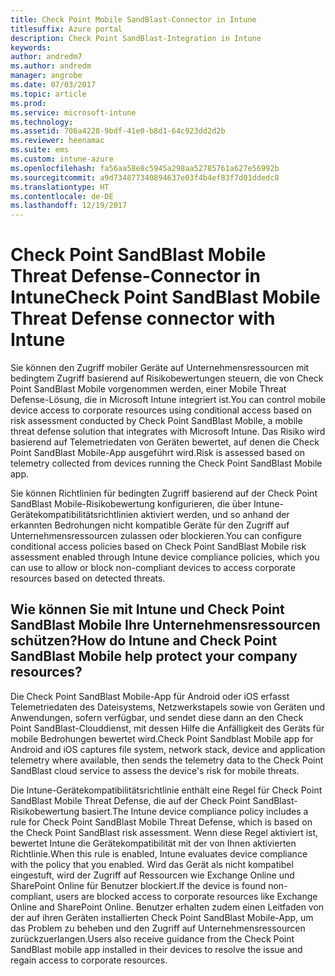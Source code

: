 ```yaml
---
title: Check Point Mobile SandBlast-Connector in Intune
titlesuffix: Azure portal
description: Check Point SandBlast-Integration in Intune
keywords: 
author: andredm7
ms.author: andredm
manager: angrobe
ms.date: 07/03/2017
ms.topic: article
ms.prod: 
ms.service: microsoft-intune
ms.technology: 
ms.assetid: 706a4228-9bdf-41e0-b8d1-64c923dd2d2b
ms.reviewer: heenamac
ms.suite: ems
ms.custom: intune-azure
ms.openlocfilehash: fa56aa58e8c5945a298aa52785761a627e56992b
ms.sourcegitcommit: a9d734877340894637e03f4b4ef83f7d01ddedc8
ms.translationtype: HT
ms.contentlocale: de-DE
ms.lasthandoff: 12/19/2017
---
```

# <a name="check-point-sandblast-mobile-threat-defense-connector-with-intune"></a><span data-ttu-id="7f9cb-103">Check Point SandBlast Mobile Threat Defense-Connector in Intune</span><span class="sxs-lookup"><span data-stu-id="7f9cb-103">Check Point SandBlast Mobile Threat Defense connector with Intune</span></span>

<span data-ttu-id="7f9cb-104">Sie können den Zugriff mobiler Geräte auf Unternehmensressourcen mit bedingtem Zugriff basierend auf Risikobewertungen steuern, die von Check Point SandBlast Mobile vorgenommen werden, einer Mobile Threat Defense-Lösung, die in Microsoft Intune integriert ist.</span><span class="sxs-lookup"><span data-stu-id="7f9cb-104">You can control mobile device access to corporate resources using conditional access based on risk assessment conducted by Check Point SandBlast Mobile, a mobile threat defense solution that integrates with Microsoft Intune.</span></span> <span data-ttu-id="7f9cb-105">Das Risiko wird basierend auf Telemetriedaten von Geräten bewertet, auf denen die Check Point SandBlast Mobile-App ausgeführt wird.</span><span class="sxs-lookup"><span data-stu-id="7f9cb-105">Risk is assessed based on telemetry collected from devices running the Check Point SandBlast Mobile app.</span></span>

<span data-ttu-id="7f9cb-106">Sie können Richtlinien für bedingten Zugriff basierend auf der Check Point SandBlast Mobile-Risikobewertung konfigurieren, die über Intune-Gerätekompatibilitätsrichtlinien aktiviert werden, und so anhand der erkannten Bedrohungen nicht kompatible Geräte für den Zugriff auf Unternehmensressourcen zulassen oder blockieren.</span><span class="sxs-lookup"><span data-stu-id="7f9cb-106">You can configure conditional access policies based on Check Point SandBlast Mobile risk assessment enabled through Intune device compliance policies, which you can use to allow or block non-compliant devices to access corporate resources based on detected threats.</span></span>

## <a name="how-do-intune-and-check-point-sandblast-mobile-help-protect-your-company-resources"></a><span data-ttu-id="7f9cb-107">Wie können Sie mit Intune und Check Point SandBlast Mobile Ihre Unternehmensressourcen schützen?</span><span class="sxs-lookup"><span data-stu-id="7f9cb-107">How do Intune and Check Point SandBlast Mobile help protect your company resources?</span></span>

<span data-ttu-id="7f9cb-108">Die Check Point SandBlast Mobile-App für Android oder iOS erfasst Telemetriedaten des Dateisystems, Netzwerkstapels sowie von Geräten und Anwendungen, sofern verfügbar, und sendet diese dann an den Check Point SandBlast-Clouddienst, mit dessen Hilfe die Anfälligkeit des Geräts für mobile Bedrohungen bewertet wird.</span><span class="sxs-lookup"><span data-stu-id="7f9cb-108">Check Point Sandblast Mobile app for Android and iOS captures file system, network stack, device and application telemetry where available, then sends the telemetry data to the Check Point SandBlast cloud service to assess the device's risk for mobile threats.</span></span>

<span data-ttu-id="7f9cb-109">Die Intune-Gerätekompatibilitätsrichtlinie enthält eine Regel für Check Point SandBlast Mobile Threat Defense, die auf der Check Point SandBlast-Risikobewertung basiert.</span><span class="sxs-lookup"><span data-stu-id="7f9cb-109">The Intune device compliance policy includes a rule for Check Point SandBlast Mobile Threat Defense, which is based on the Check Point SandBlast risk assessment.</span></span> <span data-ttu-id="7f9cb-110">Wenn diese Regel aktiviert ist, bewertet Intune die Gerätekompatibilität mit der von Ihnen aktivierten Richtlinie.</span><span class="sxs-lookup"><span data-stu-id="7f9cb-110">When this rule is enabled, Intune evaluates device compliance with the policy that you enabled.</span></span> <span data-ttu-id="7f9cb-111">Wird das Gerät als nicht kompatibel eingestuft, wird der Zugriff auf Ressourcen wie Exchange Online und SharePoint Online für Benutzer blockiert.</span><span class="sxs-lookup"><span data-stu-id="7f9cb-111">If the device is found non-compliant, users are blocked access to corporate resources like Exchange Online and SharePoint Online.</span></span> <span data-ttu-id="7f9cb-112">Benutzer erhalten zudem einen Leitfaden von der auf ihren Geräten installierten Check Point SandBlast Mobile-App, um das Problem zu beheben und den Zugriff auf Unternehmensressourcen zurückzuerlangen.</span><span class="sxs-lookup"><span data-stu-id="7f9cb-112">Users also receive guidance from the Check Point SandBlast mobile app installed in their devices to resolve the issue and regain access to corporate resources.</span></span>

<!-- ## Sample scenarios

Here are some common scenarios:

### Control access based on threats from malicious apps

When malicious apps such as malware are detected on devices, you can block devices until the threat is resolved:

-   Connecting to corporate e-mail

-   Syncing corporate files with the OneDrive for Work app

-   Accessing company apps

**Block when malicious apps are detected:**

![Check Point MTD block when malicious apps are detected](./media/checkpoint-MTD-2.PNG)

**Access granted on remediation:**

![Check Point MTD access granted](./media/checkpoint-MTD-3.PNG)

### Control access based on threat to network

Detect threats like **Man-in-the-middle** in network, and protect access to Wi-Fi networks based on the device risk.

**Block network access through Wi-Fi:**

![Check Point MTD block network access through Wi-Fi](./media/checkpoint-MTD-4.PNG)

**Access granted on remediation:**

![Check Point MTD Wi-Fi access granted](./media/checkpoint-MTD-5.PNG)

### Control access to SharePoint Online based on threat to network

Detect threats like **Man-in-the-middle** in network, and prevent synchronization of corporate files based on the device risk.

**Block SharePoint Online when network threats are detected:**

![Check Point MTD block SharePoint Online access](./media/checkpoint-MTD-6.PNG)

**Access granted on remediation:**

![Check Point MTD SharePoint Online access granted](./media/checkpoint-MTD-7.PNG)

## Supported platforms

-   **Android 4.1 and later**

-   **iOS 8 and later**

## Pre-requisites

-   Azure Active Directory Premium

-   Microsoft Intune subscription

-   Check Point SandBlast Mobile Threat Defense subscription
    -   See [CheckPoint SandBlast website](https://www.checkpoint.com/) for more information.

## Next steps

- [Integrate CheckPoint SandBlast with Intune](checkpoint-sandblast-mobile-mtd-connector-integration.md)

- [Set up CheckPoint SandBlast Mobile app](mtd-apps-ios-app-configuration-policy-add-assign.md)

- [Create CheckPoint SandBlast Mobile device compliance policy](mtd-device-compliance-policy-create.md)

- [Enable CheckPoint SandBlast Mobile MTD connector](mtd-connector-enable.md)
